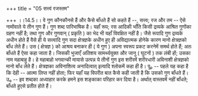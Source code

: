 +++
title = "05 सत्त्वं रजस्तम"

+++
।।14.5।। वे गुण कौनकौनसे हैं और कैसे बाँधते हैं सो कहते हैं --, सत्त्व;
रज और तम -- ऐसे नामोंवाले ये तीन गुण हैं। गुण शब्द पारिभाषिक है। यहाँ
रूप; रस आदिकी भाँति किसी द्रव्यके आश्रित गुणोंका ग्रहण नहीं है; तथा गुण
और गुणवान् ( प्रकृति ) का भेद भी यहाँ विवक्षित नहीं है। जैसे रूपादि गुण
द्रव्यके अधीन होते हैं वैसे ही ये सत्त्वादि गुण सदा क्षेत्रज्ञके अधीन
हुए ही अविद्यात्मक होनेके कारण मानो क्षेत्रज्ञको बाँध लेते हैं। उस (
क्षेत्रज्ञ ) को आश्रय बनाकर ही ( ये गुण ) अपना स्वरूप प्रकट करनेमें
समर्थ होते हैं; अतः बाँधते हैं ऐसा कहा जाता है। जिसकी भुजाएँ अतिशय
सामर्थ्ययुक्त और जानु ( घुटनों ) तक लंबी हों; उसका नाम महाबाहु है। हे
महाबाहो भगवान्की मायासे उत्पन्न ये तीनों गुण इस शरीरमें शरीरधारी अविनाशी
क्षेत्रज्ञको मानो बाँध लेते हैं। क्षेत्रज्ञका अविनाशित्व अनादित्वात्
इत्यादि श्लोकमें कहा ही है। पू₀ -- पहले यह कहा है कि देही -- आत्मा लिप्त
नहीं होता; फिर यहाँ यह विपरीत बात कैसे कही जाती है कि उसको गुण बाँधते
हैं। उ₀ -- इव शब्दका अध्याहार करके हमने इस शङ्काका परिहार कर दिया है।
अर्थात् वास्तवमें नहीं बाँधते; बाँधते हुएसे प्रतीत होते हैं।
